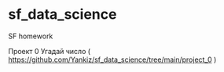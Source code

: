 # sf_data_science
SF homework

Проект 0 Угадай число ( https://github.com/Yankiz/sf_data_science/tree/main/project_0 )